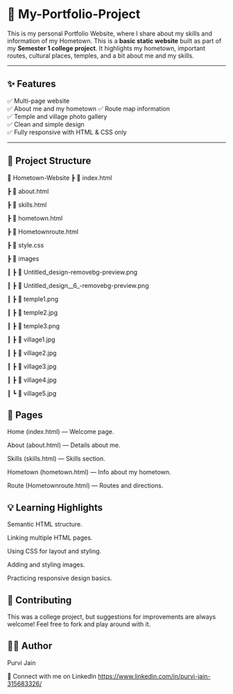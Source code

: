 # 🏡 My-Portfolio-Project
This is my personal Portfolio Website, where I share about my skills and information of my Hometown. This is a **basic static website** built as part of my **Semester 1 college project**. It highlights my hometown, important routes, cultural places, temples, and a bit about me and my skills.

---

## ✨ **Features**

✅ Multi-page website  
✅ About me and my hometown 
✅ Route map information  
✅ Temple and village photo gallery  
✅ Clean and simple design  
✅ Fully responsive with HTML & CSS only

---

## 📂 **Project Structure**

📂 Hometown-Website
┣ 📜 index.html

┣ 📜 about.html

┣ 📜 skills.html

┣ 📜 hometown.html

┣ 📜 Hometownroute.html

┣ 📜 style.css

┣ 📂 images

┃ ┣ 📜 Untitled_design-removebg-preview.png

┃ ┣ 📜 Untitled_design__6_-removebg-preview.png

┃ ┣ 📜 temple1.png

┃ ┣ 📜 temple2.jpg

┃ ┣ 📜 temple3.png

┃ ┣ 📜 village1.jpg

┃ ┣ 📜 village2.jpg

┃ ┣ 📜 village3.jpg

┃ ┣ 📜 village4.jpg

┃ ┗ 📜 village5.jpg


## 🚀 Pages
Home (index.html) — Welcome page.

About (about.html) — Details about me.

Skills (skills.html) — Skills section.

Hometown (hometown.html) — Info about my hometown.

Route (Hometownroute.html) — Routes and directions.

## 💡 Learning Highlights
Semantic HTML structure.

Linking multiple HTML pages.

Using CSS for layout and styling.

Adding and styling images.

Practicing responsive design basics.

## 🤝 Contributing
This was a college project, but suggestions for improvements are always welcome!
Feel free to fork and play around with it.

## 👩‍💻 Author
Purvi Jain

📌 Connect with me on LinkedIn
https://www.linkedin.com/in/purvi-jain-315683326/
